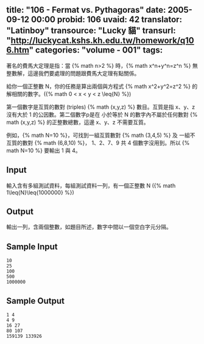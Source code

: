 title: "106 - Fermat vs. Pythagoras"
date: 2005-09-12 00:00
probid: 106
uvaid: 42
translator: "Latinboy"
transource: "Lucky 貓"
transurl: "http://luckycat.kshs.kh.edu.tw/homework/q106.htm"
categories: "volume - 001"
tags:
---

著名的費馬大定理是指：當 {% math n>2 %} 時，{% math x^n+y^n=z^n %} 無整數解，這邊我們要處理的問題跟費馬大定理有點關係。

給你一個正整數 N，你的任務是算出兩個與方程式 {% math x^2+y^2=z^2 %} 的解相關的數字。({% math 0 < x < y < z \leq{N} %})

第一個數字是互質的數對 (triples) {% math (x,y,z) %} 數目。互質是指 x、y、z 沒有大於 1 的公因數。第二個數字p是在 小於等於 N 的數字內不屬於任何數對 {% math (x,y,z) %} 的正整數總數，這邊 x、y、z 不需要互質。

例如，{% math N=10 %}，可找到一組互質數對 {% math (3,4,5) %} 及 一組不互質的數對 {% math (6,8,10) %}， 1、2、7、9 共 4 個數字沒用到。所以 {% math N=10 %} 要輸出 1 與 4。

<!-- more -->

## Input ##

輸入含有多組測試資料，每組測試資料一列，有一個正整數 N ({% math 1\leq{N}\leq{1000000} %})

## Output ##

輸出一列，含兩個整數，如題目所述，數字中間以一個空白字元分隔。

## Sample Input ##

	10
	25
	100
	500
	1000000

## Sample Output ##

	1 4
	4 9
	16 27
	80 107
	159139 133926